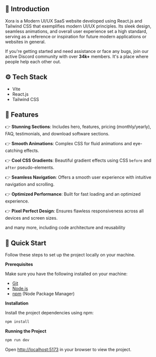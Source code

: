 
## <a name="introduction">🤖 Introduction</a>

Xora is a Modern UI/UX SaaS website developed using React.js and Tailwind CSS that exemplifies modern UI/UX principles.
Its sleek design, seamless animations, and overall user experience set a high standard, serving as a reference or
inspiration for future modern applications or websites in general.

If you're getting started and need assistance or face any bugs, join our active Discord community with over **34k+**
members. It's a place where people help each other out.

## <a name="tech-stack">⚙️ Tech Stack</a>

- Vite
- React.js
- Tailwind CSS

## <a name="features">🔋 Features</a>

👉 **Stunning Sections**: Includes hero, features, pricing (monthly/yearly), FAQ, testimonials, and download software
sections.

👉 **Smooth Animations**: Complex CSS for fluid animations and eye-catching effects.

👉 **Cool CSS Gradients**: Beautiful gradient effects using CSS `before` and `after` pseudo-elements.

👉 **Seamless Navigation**: Offers a smooth user experience with intuitive navigation and scrolling.

👉 **Optimized Performance**: Built for fast loading and an optimized experience.

👉 **Pixel Perfect Design**: Ensures flawless responsiveness across all devices and screen sizes.

and many more, including code architecture and reusability

## <a name="quick-start">🤸 Quick Start</a>

Follow these steps to set up the project locally on your machine.

**Prerequisites**

Make sure you have the following installed on your machine:

- [Git](https://git-scm.com/)
- [Node.js](https://nodejs.org/en)
- [npm](https://www.npmjs.com/) (Node Package Manager)


**Installation**

Install the project dependencies using npm:

```bash
npm install
```

**Running the Project**

```bash
npm run dev
```

Open [http://localhost:5173](http://localhost:5173) in your browser to view the project.

